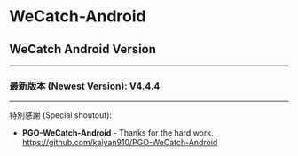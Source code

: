 # WeCatch-Android

## WeCatch Android Version
---
### 最新版本 (Newest Version): V4.4.4
---

特別感謝 (Special shoutout):

* **PGO-WeCatch-Android** - Thanks for the hard work.
https://github.com/kaiyan910/PGO-WeCatch-Android
